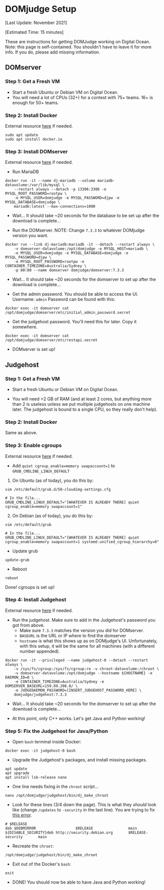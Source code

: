 # DOMjudge Setup

[Last Update: November 2021]

[Estimated Time: 15 minutes]

These are instructions for getting DOMJudge working on Digital Ocean. Note:
this page is self-contained. You shouldn't have to leave it for more info. If
you do, please add missing information.

## DOMserver

### Step 1: Get a Fresh VM

- Start a fresh Ubuntu or Debian VM on Digital Ocean.
- You will need a lot of CPUs (32+) for a contest with 75+ teams. 16+ is
  enough for 50+ teams.

### Step 2: Install Docker

External resource
[here](https://www.digitalocean.com/community/tutorials/how-to-install-and-use-docker-on-ubuntu-20-04)
if needed.

```
sudo apt update
sudo apt install docker.io
```

### Step 3: Install DOMserver

External resource [here](https://hub.docker.com/r/domjudge/domserver/) if
needed.

- Run MariaDB

```
docker run -it --name dj-mariadb --volume mariadb-datavolume:/var/lib/mysql \
    --restart always --detach -p 13306:3306 -e MYSQL_ROOT_PASSWORD=rootpw \
    -e MYSQL_USER=domjudge -e MYSQL_PASSWORD=djpw -e MYSQL_DATABASE=domjudge \
    mariadb:latest --max-connections=1000
```

- Wait... It should take ~20 seconds for the database to be set up after the download is complete...

- Run the DOMserver. NOTE: Change `7.3.3` to whatever DOMjudge version you
  want.

```
docker run --link dj-mariadb:mariadb -it --detach --restart always \
    -v domserver-datavolume:/opt/domjudge -e MYSQL_HOST=mariadb \
    -e MYSQL_USER=domjudge -e MYSQL_DATABASE=domjudge -e MYSQL_PASSWORD=djpw \
    -e MYSQL_ROOT_PASSWORD=rootpw -e CONTAINER_TIMEZONE=Australia/Sydney \
    -p 80:80 --name domserver domjudge/domserver:7.3.3
```

- Wait... It should take ~20 seconds for the domserver to set up after the download is complete...

- Get the admin password. You should be able to access the UI. Username: `admin` Password can be found with this:

```
docker exec -it domserver cat /opt/domjudge/domserver/etc/initial_admin_password.secret
```

- Get the judgehost password. You'll need this for later. Copy it somewhere.

```
docker exec -it domserver cat /opt/domjudge/domserver/etc/restapi.secret
```

- DOMserver is set up!

## Judgehost

### Step 1: Get a Fresh VM

- Start a fresh Ubuntu or Debian VM on Digital Ocean.

- You will need >2 GB of RAM (and at least 2 cores, but anything more than
  2 is useless unless we put multiple judgehosts on one machine later.
  The judgehost is bound to a single CPU, so they really don't help).

### Step 2: Install Docker

Same as above.

### Step 3: Enable cgroups

External resource
[here](https://www.domjudge.org/docs/manual/main/install-judgehost.html#linux-control-groups)
if needed.

- Add `quiet cgroup_enable=memory swapaccount=1` to `GRUB_CMDLINE_LINUX_DEFAULT`

1.  On Ubuntu (as of today), you do this by:

```
vim /etc/default/grub.d/50-cloudimg-settings.cfg
```

```
# In the file...
GRUB_CMDLINE_LINUX_DEFAULT="[WHATEVER IS ALREADY THERE] quiet cgroup_enable=memory swapaccount=1"
```

2.  On Debian (as of today), you do this by:

```
vim /etc/default/grub
```

```
# In the file...
GRUB_CMDLINE_LINUX_DEFAULT="[WHATEVER IS ALREADY THERE] quiet cgroup_enable=memory swapaccount=1 systemd.unified_cgroup_hierarchy=0"
```

- Update grub

```
update-grub
```

- Reboot

```
reboot
```

Done! cgroups is set up!

### Step 4: Install Judgehost

External resource [here](https://hub.docker.com/r/domjudge/judgehost/) if needed.

- Run the judgehost. Make sure to add in the Judgehost's password you got from above.
  - Make sure `7.3.3` matches the version you did for DOMserver.
  - `BASEURL` is the URL or IP where to find the domserver
  - `hostname` is what this shows up as on DOMjudge's UI. Unfortunately, with this
    setup, it will be the same for all machines (with a different number appended).

```
docker run -it --privileged --name judgehost-0 --detach --restart always \
    -v /sys/fs/cgroup:/sys/fs/cgroup:ro -v chroot-datavolume:/chroot \
    -v domserver-datavolume:/opt/domjudge --hostname ${HOSTNAME} -e DAEMON_ID=0 \
    -e CONTAINER_TIMEZONE=Australia/Sydney -e DOMSERVER_BASEURL=159.89.208.8/ \
    -e JUDGEDAEMON_PASSWORD=[INSERT_JUDGEHOST_PASSWORD_HERE] \
    domjudge/judgehost:7.3.3
```

- Wait... It should take ~20 seconds for the domserver to set up after the download is complete...

- At this point, only C++ works. Let's get Java and Python working!

### Step 5: Fix the Judgehost for Java/Python

- Open `bash` terminal inside Docker:

```
docker exec -it judgehost-0 bash
```

- Upgrade the Judgehost's packages, and install missing packages.

```
apt update
apt upgrade
apt install lsb-release nano
```

- One line needs fixing in the `chroot` script...

```
nano /opt/domjudge/judgehost/bin/dj_make_chroot
```

- Look for these lines (3/4 down the page). This is what they _should_ look like (change
  `/updates` to `-security` in the last line). You are trying to fix
  [this error](https://the-codeslinger.com/2020/03/26/debian-bullseye-the-repository-does-not-have-a-release-file/).

```
# $RELEASE
deb $DEBMIRROR                  $RELEASE                main
${DISABLE_SECURITY}deb http://security.debian.org       $RELEASE-security       main
```

- Recreate the `chroot`:

```
/opt/domjudge/judgehost/bin/dj_make_chroot
```

- Exit out of the Docker's `bash`:

```
exit
```

- DONE! You should now be able to have Java and Python working!
